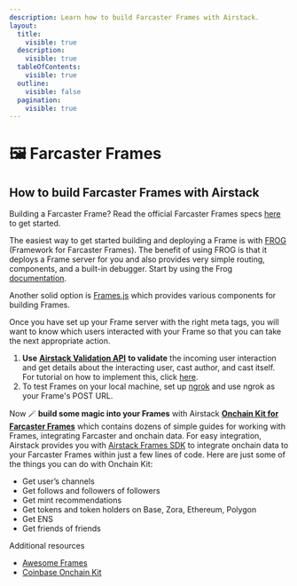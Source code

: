 ```yaml
---
description: Learn how to build Farcaster Frames with Airstack.
layout:
  title:
    visible: true
  description:
    visible: true
  tableOfContents:
    visible: true
  outline:
    visible: false
  pagination:
    visible: true
---
```


# 🖼️ Farcaster Frames

## How to build Farcaster Frames with Airstack

Building a Farcaster Frame? Read the official Farcaster Frames specs [here](https://docs.farcaster.xyz/learn/what-is-farcaster/frames) to get started.

The easiest way to get started building and deploying a Frame is with [FROG](https://www.paradigm.xyz/2024/02/frames) (Framework for Farcaster Frames). The benefit of using FROG is that it deploys a Frame server for you and also provides very simple routing, components, and a built-in debugger. Start by using the Frog [documentation](https://frog.fm/getting-started).

Another solid option is [Frames.js](https://framesjs.org/) which provides various components for building Frames.

Once you have set up your Frame server with the right meta tags, you will want to know which users interacted with your Frame so that you can take the next appropriate action.

1. **Use** [**Airstack Validation API**](farcaster/frames-validator.md) **to validate** the incoming user interaction and get details about the interacting user, cast author, and cast itself. For tutorial on how to implement this, click [here](farcaster/frames-validator.md).
2. To test Frames on your local machine, set up [ngrok](https://ngrok.com/download) and use ngrok as your Frame's POST URL.

Now 🪄 **build some magic into your Frames** with Airstack [**Onchain Kit for Farcaster Frames**](https://docs.airstack.xyz/airstack-docs-and-faqs/guides/farcaster/airstack-onchain-kit-for-farcaster-frames) which contains dozens of simple guides for working with Frames, integrating Farcaster and onchain data. For easy integration, Airstack provides you with [Airstack Frames SDK](https://github.com/Airstack-xyz/airstack-frames-sdk) to integrate onchain data to your Farcaster Frames within just a few lines of code. Here are just some of the things you can do with Onchain Kit:

* Get user’s channels
* Get follows and followers of followers
* Get mint recommendations
* Get tokens and token holders on Base, Zora, Ethereum, Polygon
* Get ENS
* Get friends of friends

Additional resources

* [Awesome Frames](https://github.com/davidfurlong/awesome-frames)
* [Coinbase Onchain Kit](https://onchainkit.xyz/)
